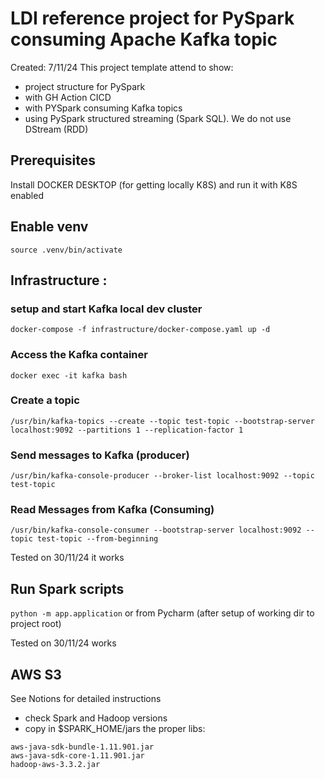 # LDI reference project for PySpark consuming Apache Kafka topic
Created: 7/11/24
This project template attend to show:
- project structure for PySpark
- with GH Action CICD
- with PYSpark consuming Kafka topics
- using PySpark structured streaming (Spark SQL). We do not use DStream (RDD)

## Prerequisites
Install DOCKER DESKTOP (for getting locally K8S) and run it with K8S enabled

## Enable venv
`source .venv/bin/activate`


## Infrastructure : 
### setup and start Kafka local dev cluster
`docker-compose -f infrastructure/docker-compose.yaml up -d`

### Access the Kafka container 
`docker exec -it kafka bash`

### Create a topic 
```
/usr/bin/kafka-topics --create --topic test-topic --bootstrap-server localhost:9092 --partitions 1 --replication-factor 1
```

### Send messages to Kafka (producer)
```
/usr/bin/kafka-console-producer --broker-list localhost:9092 --topic test-topic
```

###  Read Messages from Kafka (Consuming) 
```
/usr/bin/kafka-console-consumer --bootstrap-server localhost:9092 --topic test-topic --from-beginning
```

Tested on 30/11/24 it works


## Run Spark scripts

`python -m app.application`
or from Pycharm (after setup of working dir to project root)

Tested on 30/11/24 works

## AWS S3
See Notions for detailed instructions
- check Spark and Hadoop versions
- copy in $SPARK_HOME/jars the proper libs:
```
aws-java-sdk-bundle-1.11.901.jar
aws-java-sdk-core-1.11.901.jar
hadoop-aws-3.3.2.jar
```

